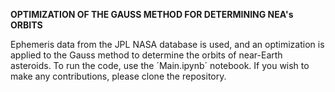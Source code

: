 **OPTIMIZATION OF THE GAUSS METHOD FOR DETERMINING NEA's ORBITS**

Ephemeris data from the JPL NASA database is used, and an optimization is applied to the Gauss method to determine the orbits of near-Earth asteroids. 
To run the code, use the ´Main.ipynb´ notebook. If you wish to make any contributions, please clone the repository.


